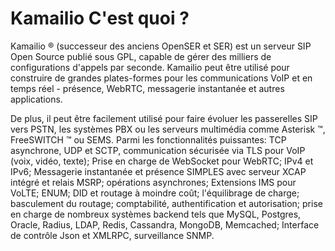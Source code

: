 # Kamailio C'est quoi ?


Kamailio ® (successeur des anciens OpenSER et SER) est un serveur SIP Open Source publié sous GPL, capable de gérer des milliers de configurations d'appels par seconde. 
Kamailio peut être utilisé pour construire de grandes plates-formes pour les communications VoIP et en temps réel - présence, WebRTC, messagerie instantanée et autres applications. 

De plus, il peut être facilement utilisé pour faire évoluer les passerelles SIP vers PSTN, les systèmes PBX ou les serveurs multimédia comme Asterisk ™, FreeSWITCH ™ ou SEMS.
Parmi les fonctionnalités puissantes: TCP asynchrone, UDP et SCTP, communication sécurisée via TLS pour VoIP (voix, vidéo, texte); Prise en charge de WebSocket pour WebRTC;
IPv4 et IPv6; Messagerie instantanée et présence SIMPLES avec serveur XCAP intégré et relais MSRP; opérations asynchrones; Extensions IMS pour VoLTE;
ENUM; DID et routage à moindre coût; l'équilibrage de charge; basculement du routage; comptabilité, authentification et autorisation; prise en charge de nombreux systèmes backend tels que MySQL,
Postgres, Oracle, Radius, LDAP, Redis, Cassandra, MongoDB, Memcached; Interface de contrôle Json et XMLRPC, surveillance SNMP. 
